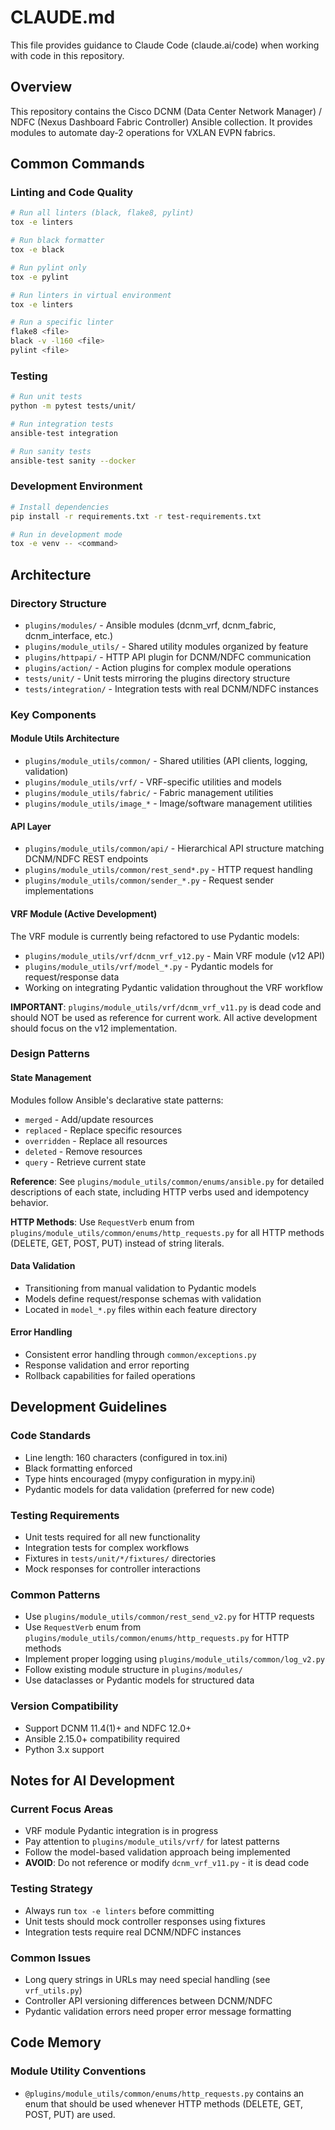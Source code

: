 # CLAUDE.md

This file provides guidance to Claude Code (claude.ai/code) when working with code in this repository.

## Overview

This repository contains the Cisco DCNM (Data Center Network Manager) / NDFC (Nexus Dashboard Fabric Controller) Ansible collection. It provides modules to automate day-2 operations for VXLAN EVPN fabrics.

## Common Commands

### Linting and Code Quality

```bash
# Run all linters (black, flake8, pylint)
tox -e linters

# Run black formatter
tox -e black

# Run pylint only
tox -e pylint

# Run linters in virtual environment
tox -e linters

# Run a specific linter
flake8 <file>
black -v -l160 <file>
pylint <file>
```

### Testing

```bash
# Run unit tests
python -m pytest tests/unit/

# Run integration tests
ansible-test integration

# Run sanity tests
ansible-test sanity --docker
```

### Development Environment

```bash
# Install dependencies
pip install -r requirements.txt -r test-requirements.txt

# Run in development mode
tox -e venv -- <command>
```

## Architecture

### Directory Structure

- `plugins/modules/` - Ansible modules (dcnm_vrf, dcnm_fabric, dcnm_interface, etc.)
- `plugins/module_utils/` - Shared utility modules organized by feature
- `plugins/httpapi/` - HTTP API plugin for DCNM/NDFC communication
- `plugins/action/` - Action plugins for complex module operations
- `tests/unit/` - Unit tests mirroring the plugins directory structure
- `tests/integration/` - Integration tests with real DCNM/NDFC instances

### Key Components

#### Module Utils Architecture

- `plugins/module_utils/common/` - Shared utilities (API clients, logging, validation)
- `plugins/module_utils/vrf/` - VRF-specific utilities and models
- `plugins/module_utils/fabric/` - Fabric management utilities
- `plugins/module_utils/image_*` - Image/software management utilities

#### API Layer

- `plugins/module_utils/common/api/` - Hierarchical API structure matching DCNM/NDFC REST endpoints
- `plugins/module_utils/common/rest_send*.py` - HTTP request handling
- `plugins/module_utils/common/sender_*.py` - Request sender implementations

#### VRF Module (Active Development)

The VRF module is currently being refactored to use Pydantic models:

- `plugins/module_utils/vrf/dcnm_vrf_v12.py` - Main VRF module (v12 API)
- `plugins/module_utils/vrf/model_*.py` - Pydantic models for request/response data
- Working on integrating Pydantic validation throughout the VRF workflow

**IMPORTANT**: `plugins/module_utils/vrf/dcnm_vrf_v11.py` is dead code and should NOT be used as reference for current work. All active development should focus on the v12 implementation.

### Design Patterns

#### State Management

Modules follow Ansible's declarative state patterns:

- `merged` - Add/update resources
- `replaced` - Replace specific resources
- `overridden` - Replace all resources
- `deleted` - Remove resources
- `query` - Retrieve current state

**Reference**: See `plugins/module_utils/common/enums/ansible.py` for detailed descriptions of each state, including HTTP verbs used and idempotency behavior.

**HTTP Methods**: Use `RequestVerb` enum from `plugins/module_utils/common/enums/http_requests.py` for all HTTP methods (DELETE, GET, POST, PUT) instead of string literals.

#### Data Validation

- Transitioning from manual validation to Pydantic models
- Models define request/response schemas with validation
- Located in `model_*.py` files within each feature directory

#### Error Handling

- Consistent error handling through `common/exceptions.py`
- Response validation and error reporting
- Rollback capabilities for failed operations

## Development Guidelines

### Code Standards

- Line length: 160 characters (configured in tox.ini)
- Black formatting enforced
- Type hints encouraged (mypy configuration in mypy.ini)
- Pydantic models for data validation (preferred for new code)

### Testing Requirements

- Unit tests required for all new functionality
- Integration tests for complex workflows
- Fixtures in `tests/unit/*/fixtures/` directories
- Mock responses for controller interactions

### Common Patterns

- Use `plugins/module_utils/common/rest_send_v2.py` for HTTP requests
- Use `RequestVerb` enum from `plugins/module_utils/common/enums/http_requests.py` for HTTP methods
- Implement proper logging using `plugins/module_utils/common/log_v2.py`
- Follow existing module structure in `plugins/modules/`
- Use dataclasses or Pydantic models for structured data

### Version Compatibility

- Support DCNM 11.4(1)+ and NDFC 12.0+
- Ansible 2.15.0+ compatibility required
- Python 3.x support

## Notes for AI Development

### Current Focus Areas

- VRF module Pydantic integration is in progress
- Pay attention to `plugins/module_utils/vrf/` for latest patterns
- Follow the model-based validation approach being implemented
- **AVOID**: Do not reference or modify `dcnm_vrf_v11.py` - it is dead code

### Testing Strategy

- Always run `tox -e linters` before committing
- Unit tests should mock controller responses using fixtures
- Integration tests require real DCNM/NDFC instances

### Common Issues

- Long query strings in URLs may need special handling (see `vrf_utils.py`)
- Controller API versioning differences between DCNM/NDFC
- Pydantic validation errors need proper error message formatting

## Code Memory

### Module Utility Conventions

- `@plugins/module_utils/common/enums/http_requests.py` contains an enum that should be used whenever HTTP methods (DELETE, GET, POST, PUT) are used.
